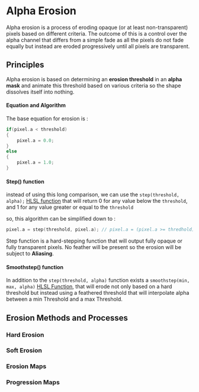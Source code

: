 # Alpha Erosion

Alpha erosion is a process of eroding opaque (or at least non-transparent) pixels based on different criteria.  The outcome of this is a control over the alpha channel that differs from a simple fade as all the pixels do not fade equally but instead are eroded progressively until all pixels are transparent.

## Principles

Alpha erosion is based on determining an **erosion threshold** in an **alpha mask** and animate this threshold based on various criteria so the shape dissolves itself into nothing.

#### Equation and Algorithm

The base equation for erosion is :

```C
if(pixel.a < threshold)
{
    pixel.a = 0.0;
}
else
{
    pixel.a = 1.0;
}
```

#### Step() function

instead of using this long comparison, we can use the `step(threshold, alpha);` [HLSL function](https://docs.microsoft.com/en-us/windows/win32/direct3dhlsl/dx-graphics-hlsl-step) that will return 0 for any value below the `threshold`, and 1 for any value greater or equal to the `threshold`

so, this algorithm can be simplified down to :

```c
pixel.a = step(threshold, pixel.a); // pixel.a = (pixel.a >= thredhold)? 1 : 0;
```

Step function is a hard-stepping function that will output fully opaque or fully transparent pixels. No feather will be present so the erosion will be subject to **Aliasing**.

#### Smoothstep() function

In addition to the `step(threshold, alpha)` function exists a `smoothstep(min, max, alpha)` [HLSL Function](https://docs.microsoft.com/en-us/windows/win32/direct3dhlsl/dx-graphics-hlsl-smoothstep), that will erode not only based on a hard threshold but instead using a feathered threshold that will interpolate alpha between a min Threshold and a max Threshold.



## Erosion Methods and Processes

### Hard Erosion

### Soft Erosion

### Erosion Maps

### Progression Maps

